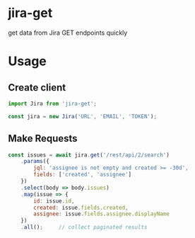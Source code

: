 # jira-get

get data from Jira GET endpoints quickly

# Usage

## Create client

```js
import Jira from 'jira-get';

const jira = new Jira('URL', 'EMAIL', 'TOKEN');
```

## Make Requests

```js
const issues = await jira.get('/rest/api/2/search')
    .params({
        jql: 'assignee is not empty and created >= -30d',
        fields: ['created', 'assignee']
    })
    .select(body => body.issues)
    .map(issue => {
        id: issue.id,
        created: issue.fields.created,
        assignee: issue.fields.assignee.displayName
    })
    .all();     // collect paginated results
```